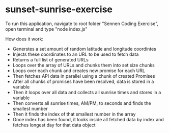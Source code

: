 # sunset-sunrise-exercise


To run this application, navigate to root folder "Sennen Coding Exercise", open terminal and type "node index.js"

How does it work:
- Generstes a set amount of random latitude and longitude coordintes
- Injects these coordinates to an URL to be used to fetch data
- Returns a full list of generated URLs
- Loops over the array of URLs and chunks them into set size chunks
- Loops over each chunk and creates new promise for each URL
- Then fetches API data in parallel using a chunk of created Promises
- After all chunks of promises have been resolved, data is stored in a variable
- Then it loops over all data and collects all sunrise times and stores in a variable
- Then converts all sunrise times, AM/PM, to seconds and finds the smallest number
- Then it finds the index of that smallest number in the array
- Once index has been found, it looks inside all fetched data by index and fetches longest day for that data object